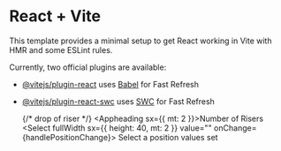 # React + Vite

This template provides a minimal setup to get React working in Vite with HMR and some ESLint rules.

Currently, two official plugins are available:

- [@vitejs/plugin-react](https://github.com/vitejs/vite-plugin-react/blob/main/packages/plugin-react/README.md) uses [Babel](https://babeljs.io/) for Fast Refresh
- [@vitejs/plugin-react-swc](https://github.com/vitejs/vite-plugin-react-swc) uses [SWC](https://swc.rs/) for Fast Refresh


  {/* drop of riser */}
      <Appheading sx={{ mt: 2 }}>Number of Risers</Appheading>
      <Select fullWidth sx={{ height: 40, mt: 2 }} value="" onChange={handlePositionChange}>
        <MenuItem value="" disabled>
          Select a position  values set